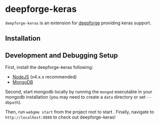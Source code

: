 # deepforge-keras
`deepforge-keras` is an extension for [deepforge](https://deepforge.org) providing keras support.

## Installation

## Development and Debugging Setup
First, install the deepforge-keras following:
- [NodeJS](https://nodejs.org/en/) (v4.x.x recommended)
- [MongoDB](https://www.mongodb.com/)

Second, start mongodb locally by running the `mongod` executable in your mongodb installation (you may need to create a `data` directory or set `--dbpath`).

Then, run `webgme start` from the project root to start . Finally, navigate to `http://localhost:8888` to check out deepforge-keras!
